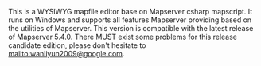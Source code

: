 This is a WYSIWYG mapfile editor base on Mapserver csharp mapscript. It runs on Windows and supports all features Mapserver providing based on the utilities of Mapserver. This version is compatible with the latest release of Mapserver 5.4.0.
There MUST exist some problems for this release candidate edition, please don't hesitate to [mailto:wanliyun2009@google.com](mailto:wanliyun2009@google.com).